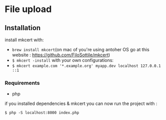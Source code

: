 # File upload

## Installation

install mkcert with:
- `brew install mkcert`(on mac of you're using antoher OS go at this website : https://github.com/FiloSottile/mkcert)
- `$ mkcert -install`
with your own configurations:
- `$ mkcert example.com '*.example.org' myapp.dev localhost 127.0.0.1 ::1`

### Requirements
* php

if you installed dependencies & mkcert you can now run the project with : 

`$ php -S localhost:8000 index.php`